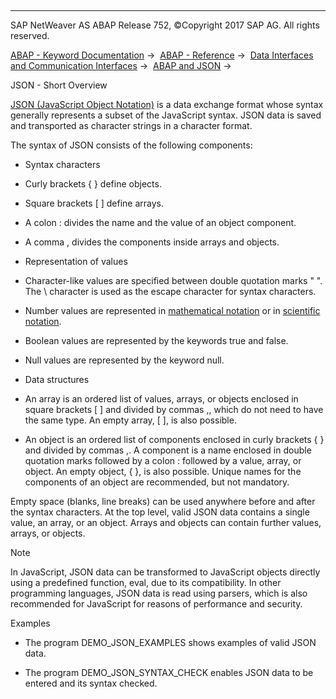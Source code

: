   

* * *

SAP NetWeaver AS ABAP Release 752, ©Copyright 2017 SAP AG. All rights reserved.

[ABAP - Keyword Documentation](https://help.sap.com/doc/abapdocu_752_index_htm/7.52/en-US/abenabap.htm) →  [ABAP - Reference](https://help.sap.com/doc/abapdocu_752_index_htm/7.52/en-US/abenabap_reference.htm) →  [Data Interfaces and Communication Interfaces](https://help.sap.com/doc/abapdocu_752_index_htm/7.52/en-US/abenabap_data_communication.htm) →  [ABAP and JSON](https://help.sap.com/doc/abapdocu_752_index_htm/7.52/en-US/abenabap_json.htm) → 

JSON - Short Overview

[JSON (JavaScript Object Notation)](http://www.json.org/) is a data exchange format whose syntax generally represents a subset of the JavaScript syntax. JSON data is saved and transported as character strings in a character format.

The syntax of JSON consists of the following components:

-   Syntax characters

-   Curly brackets { } define objects.

-   Square brackets \[ \] define arrays.

-   A colon : divides the name and the value of an object component.

-   A comma , divides the components inside arrays and objects.

-   Representation of values

-   Character-like values are specified between double quotation marks " ". The \\ character is used as the escape character for syntax characters.

-   Number values are represented in [mathematical notation](https://help.sap.com/doc/abapdocu_752_index_htm/7.52/en-US/abenmathematical_notation_glosry.htm "Glossary Entry") or in [scientific notation](https://help.sap.com/doc/abapdocu_752_index_htm/7.52/en-US/abenscientific_notation_glosry.htm "Glossary Entry").

-   Boolean values are represented by the keywords true and false.

-   Null values are represented by the keyword null.

-   Data structures

-   An array is an ordered list of values, arrays, or objects enclosed in square brackets \[ \] and divided by commas ,, which do not need to have the same type. An empty array, \[ \], is also possible.

-   An object is an ordered list of components enclosed in curly brackets { } and divided by commas ,. A component is a name enclosed in double quotation marks followed by a colon : followed by a value, array, or object. An empty object, { }, is also possible. Unique names for the components of an object are recommended, but not mandatory.

Empty space (blanks, line breaks) can be used anywhere before and after the syntax characters. At the top level, valid JSON data contains a single value, an array, or an object. Arrays and objects can contain further values, arrays, or objects.

Note

In JavaScript, JSON data can be transformed to JavaScript objects directly using a predefined function, eval, due to its compatibility. In other programming languages, JSON data is read using parsers, which is also recommended for JavaScript for reasons of performance and security.

Examples

-   The program DEMO\_JSON\_EXAMPLES shows examples of valid JSON data.

-   The program DEMO\_JSON\_SYNTAX\_CHECK enables JSON data to be entered and its syntax checked.